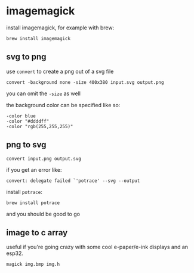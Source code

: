 # imagemagick

install imagemagick, for example with brew:

```shell
brew install imagemagick
```

## svg to png

use `convert` to create a png out of a svg file

```shell
convert -background none -size 400x380 input.svg output.png
```

you can omit the `-size` as well

the background color can be specified like so:

```shell
-color blue
-color "#ddddff"
-color "rgb(255,255,255)"
```

## png to svg

```
convert input.png output.svg
```

if you get an error like:

```
convert: delegate failed `'potrace' --svg --output
```

install `potrace`:

```
brew install potrace
```

and you should be good to go

## image to c array

useful if you're going crazy with some cool e-paper/e-ink displays and an esp32.

```
magick img.bmp img.h
```
